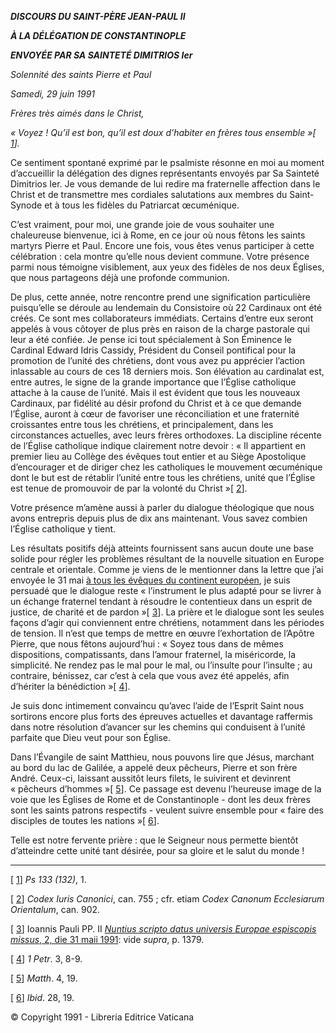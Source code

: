 ***DISCOURS DU SAINT-PÈRE JEAN-PAUL II***

***À LA DÉLÉGATION DE CONSTANTINOPLE***

***ENVOYÉE PAR SA SAINTETÉ DIMITRIOS Ier***

*Solennité des saints Pierre et Paul*

*Samedi, 29 juin 1991*

*Frères très aimés dans le Christ,*

*« Voyez ! Qu’il est bon, qu’il est doux d’habiter en frères tous ensemble »[ [1](#_ftn1 "")].*

Ce sentiment spontané exprimé par le psalmiste résonne en moi au moment d’accueillir la délégation des dignes représentants envoyés par Sa Sainteté Dimitrios Ier. Je vous demande de lui redire ma fraternelle affection dans le Christ et de transmettre mes cordiales salutations aux membres du Saint-Synode et à tous les fidèles du Patriarcat œcuménique.

C’est vraiment, pour moi, une grande joie de vous souhaiter une chaleureuse bienvenue, ici à Rome, en ce jour où nous fêtons les saints martyrs Pierre et Paul. Encore une fois, vous êtes venus participer à cette célébration : cela montre qu’elle nous devient commune. Votre présence parmi nous témoigne visiblement, aux yeux des fidèles de nos deux Églises, que nous partageons déjà une profonde communion.

De plus, cette année, notre rencontre prend une signification particulière puisqu’elle se déroule au lendemain du Consistoire où 22 Cardinaux ont été créés. Ce sont mes collaborateurs immédiats. Certains d’entre eux seront appelés à vous côtoyer de plus près en raison de la charge pastorale qui leur a été confiée. Je pense ici tout spécialement à Son Éminence le Cardinal Edward Idris Cassidy, Président du Conseil pontifical pour la promotion de l’unité des chrétiens, dont vous avez pu apprécier l’action inlassable au cours de ces 18 derniers mois. Son élévation au cardinalat est, entre autres, le signe de la grande importance que l’Église catholique attache à la cause de l’unité. Mais il est évident que tous les nouveaux Cardinaux, par fidélité au désir profond du Christ et à ce que demande l’Église, auront à cœur de favoriser une réconciliation et une fraternité croissantes entre tous les chrétiens, et principalement, dans les circonstances actuelles, avec leurs frères orthodoxes. La discipline récente de l’Église catholique indique clairement notre devoir : « Il appartient en premier lieu au Collège des évêques tout entier et au Siège Apostolique d’encourager et de diriger chez les catholiques le mouvement œcuménique dont le but est de rétablir l’unité entre tous les chrétiens, unité que l’Église est tenue de promouvoir de par la volonté du Christ »[ [2](#_ftn2 "")].

Votre présence m’amène aussi à parler du dialogue théologique que nous avons entrepris depuis plus de dix ans maintenant. Vous savez combien l’Église catholique y tient.

Les résultats positifs déjà atteints fournissent sans aucun doute une base solide pour régler les problèmes résultant de la nouvelle situation en Europe centrale et orientale. Comme je viens de le mentionner dans la lettre que j’ai envoyée le 31 mai [à tous les évêques du continent européen](http://www.vatican.va/holy_father/john_paul_ii/letters/documents/hf_jp-ii_let_19910531_relationships-catholics-orthodox_fr.html), je suis persuadé que le dialogue reste « l’instrument le plus adapté pour se livrer à un échange fraternel tendant à résoudre le contentieux dans un esprit de justice, de charité et de pardon »[ [3](#_ftn3 "")]. La prière et le dialogue sont les seules façons d’agir qui conviennent entre chrétiens, notamment dans les périodes de tension. Il n’est que temps de mettre en œuvre l’exhortation de l’Apôtre Pierre, que nous fêtons aujourd’hui : « Soyez tous dans de mêmes dispositions, compatissants, dans l’amour fraternel, la miséricorde, la simplicité. Ne rendez pas le mal pour le mal, ou l’insulte pour l’insulte ; au contraire, bénissez, car c’est à cela que vous avez été appelés, afin d’hériter la bénédiction »[ [4](#_ftn4 "")].

Je suis donc intimement convaincu qu’avec l’aide de l’Esprit Saint nous sortirons encore plus forts des épreuves actuelles et davantage raffermis dans notre résolution d’avancer sur les chemins qui conduisent à l’unité parfaite que Dieu veut pour son Église.

Dans l’Évangile de saint Matthieu, nous pouvons lire que Jésus, marchant au bord du lac de Galilée, a appelé deux pêcheurs, Pierre et son frère André. Ceux-ci, laissant aussitôt leurs filets, le suivirent et devinrent « pêcheurs d’hommes »[ [5](#_ftn5 "")]. Ce passage est devenu l’heureuse image de la voie que les Églises de Rome et de Constantinople - dont les deux frères sont les saints patrons respectifs - veulent suivre ensemble pour « faire des disciples de toutes les nations »[ [6](#_ftn6 "")].

Telle est notre fervente prière : que le Seigneur nous permette bientôt d’atteindre cette unité tant désirée, pour sa gloire et le salut du monde !

* * *

[ [1](#_ftnref1 "")] *Ps 133 (132)*, 1.

[ [2](#_ftnref2 "")] *Codex Iuris Canonici*, can. 755 ; cfr. etiam *Codex Canonum Ecclesiarum Orientalum*, can. 902.

[ [3](#_ftnref3 "")] Ioannis Pauli PP. II [*Nuntius scripto datus universis Europae espiscopis missus*, 2, die 31 maii 1991](http://www.vatican.va/holy_father/john_paul_ii/letters/documents/hf_jp-ii_let_19910531_relationships-catholics-orthodox_fr.html): vide *supra*, p. 1379.

[ [4](#_ftnref4 "")] *1 Petr*. 3, 8-9.

[ [5](#_ftnref5 "")] *Matth*. 4, 19.

[ [6](#_ftnref6 "")] *Ibid*. 28, 19.

© Copyright 1991 - Libreria Editrice Vaticana